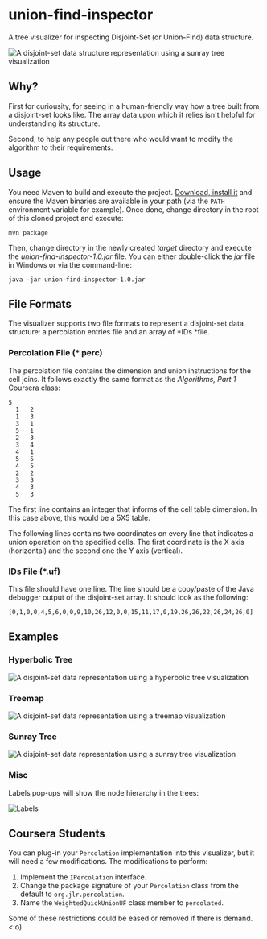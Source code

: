 union-find-inspector
====================

A tree visualizer for inspecting Disjoint-Set (or Union-Find) data structure.

![A disjoint-set data structure representation using a sunray tree visualization](/images/union-find-sunray-400.jpg "Sunray Tree")

## Why? ##

First for curiousity, for seeing in a human-friendly way how a tree built from a disjoint-set looks like. The array data upon which it relies isn't helpful for understanding its structure.

Second, to help any people out there who would want to modify the algorithm to their requirements. 

## Usage ##

You need Maven to build and execute the project. [Download, install it](http://maven.apache.org/) and ensure the Maven binaries are available in your path (via the `PATH` environment variable for example). Once done, change directory in the root of this cloned project and execute:

```
mvn package
```

Then, change directory in the newly created *target* directory and execute the *union-find-inspector-1.0.jar* file. You can either double-click the *jar* file in Windows or via the command-line:

```
java -jar union-find-inspector-1.0.jar
```

## File Formats ##

The visualizer supports two file formats to represent a disjoint-set data structure: a percolation entries file and an array of *IDs *file.

### Percolation File (*.perc) ###

The percolation file contains the dimension and union instructions for the cell joins. It follows exactly the same format as the *Algorithms, Part 1* Coursera class:

```
5
  1   2
  1   3
  3   1
  5   1
  2   3
  3   4
  4   1
  5   5
  4   5
  2   2
  3   3
  4   3
  5   3
```

The first line contains an integer that informs of the cell table dimension. In this case above, this would be a 5X5 table. 

The following lines contains two coordinates on every line that indicates a union operation on the specified cells. The first coordinate is the X axis (horizontal) and the second one the Y axis (vertical).

### IDs File (*.uf) ###

This file should have one line. The line should be a copy/paste of the Java debugger output of the disjoint-set array. It should look as the following:

```
[0,1,0,0,4,5,6,0,0,9,10,26,12,0,0,15,11,17,0,19,26,26,22,26,24,26,0]
```

## Examples ##

### Hyperbolic Tree ###

![A disjoint-set data representation using a hyperbolic tree visualization](/images/union-find-hypertree-25.jpg "Hyperbolic Tree")

### Treemap ###

![A disjoint-set data representation using a treemap visualization](/images/union-find-treemap-25.jpg "Treemap")

### Sunray Tree ###

![A disjoint-set data representation using a sunray tree visualization](/images/union-find-sunray-25.jpg "Sunray Tree")

### Misc ###

Labels pop-ups will show the node hierarchy in the trees:

![Labels](/images/union-find-treemap-25-label.jpg "Labels")

## Coursera Students ##

You can plug-in your `Percolation` implementation into this visualizer, but it will need a few modifications. The modifications to perform:

1. Implement the `IPercolation` interface.
1. Change the package signature of your `Percolation` class from the default to `org.jlr.percolation`.
1. Name the `WeightedQuickUnionUF` class member to `percolated`.
 
Some of these restrictions could be eased or removed if there is demand. <:o)
